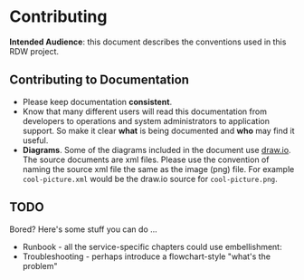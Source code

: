 # Contributing

**Intended Audience**: this document describes the conventions used in this RDW project.

## Contributing to Documentation
* Please keep documentation **consistent**.
* Know that many different users will read this documentation from developers to operations and system administrators to application support. So make it clear **what** is being documented and **who** may find it useful.
* **Diagrams**. Some of the diagrams included in the document use [draw.io](www.draw.io). The source documents are xml files. Please use the convention of naming the source xml file the same as the image (png) file. For example `cool-picture.xml` would be the draw.io source for `cool-picture.png`.

## TODO
Bored? Here's some stuff you can do ...

* Runbook - all the service-specific chapters could use embellishment: 
* Troubleshooting - perhaps introduce a flowchart-style "what's the problem"
